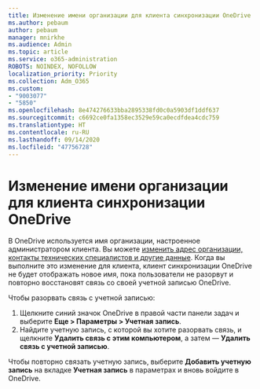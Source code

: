 ```yaml
---
title: Изменение имени организации для клиента синхронизации OneDrive
ms.author: pebaum
author: pebaum
manager: mnirkhe
ms.audience: Admin
ms.topic: article
ms.service: o365-administration
ROBOTS: NOINDEX, NOFOLLOW
localization_priority: Priority
ms.collection: Adm_O365
ms.custom:
- "9003077"
- "5850"
ms.openlocfilehash: 8e474276633bba2895338fd0c0a5903df1ddf637
ms.sourcegitcommit: c6692ce0fa1358ec3529e59ca0ecdfdea4cdc759
ms.translationtype: HT
ms.contentlocale: ru-RU
ms.lasthandoff: 09/14/2020
ms.locfileid: "47756728"
---
```

# <a name="change-the-organization-name-for-the-onedrive-sync-client"></a>Изменение имени организации для клиента синхронизации OneDrive

В OneDrive используется имя организации, настроенное администратором клиента.  Вы можете [изменить адрес организации, контакты технических специалистов и другие данные](https://docs.microsoft.com/microsoft-365/admin/manage/change-address-contact-and-more). Когда вы выполните это изменение для клиента, клиент синхронизации OneDrive не будет отображать новое имя, пока пользователи не разорвут и повторно восстановят связь со своей учетной записью OneDrive.

Чтобы разорвать связь с учетной записью:

1. Щелкните синий значок OneDrive в правой части панели задач и выберите **Еще > Параметры > Учетная запись**.
2. Найдите учетную запись, с которой вы хотите разорвать связь, и щелкните **Удалить связь с этим компьютером**, а затем — **Удалить связь с учетной записью**.

Чтобы повторно связать учетную запись, выберите  **Добавить учетную запись** на вкладке **Учетная запись** в параметрах и вновь войдите в OneDrive.